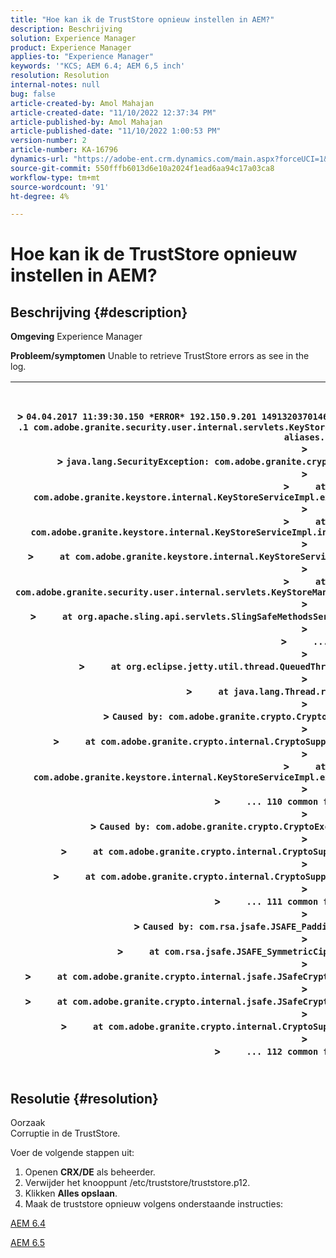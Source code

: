 ```yaml
---
title: "Hoe kan ik de TrustStore opnieuw instellen in AEM?"
description: Beschrijving
solution: Experience Manager
product: Experience Manager
applies-to: "Experience Manager"
keywords: '"KCS; AEM 6.4; AEM 6,5 inch'
resolution: Resolution
internal-notes: null
bug: false
article-created-by: Amol Mahajan
article-created-date: "11/10/2022 12:37:34 PM"
article-published-by: Amol Mahajan
article-published-date: "11/10/2022 1:00:53 PM"
version-number: 2
article-number: KA-16796
dynamics-url: "https://adobe-ent.crm.dynamics.com/main.aspx?forceUCI=1&pagetype=entityrecord&etn=knowledgearticle&id=55d96f70-f460-ed11-9561-6045bd006268"
source-git-commit: 550fffb6013d6e10a2024f1ead6aa94c17a03ca8
workflow-type: tm+mt
source-wordcount: '91'
ht-degree: 4%

---
```


# Hoe kan ik de TrustStore opnieuw instellen in AEM?

## Beschrijving {#description}

<b>Omgeving</b>
Experience Manager


<b>Probleem/symptomen</b>
Unable to retrieve TrustStore errors as see in the log.




| <br><br>> `04.04.2017 11:39:30.150 *ERROR* 192.150.9.201 1491320370146 GET ` `/libs/granite/security/truststore` `.json HTTP` `/1` `.1 com.adobe.granite.security.user.internal.servlets.KeyStoreManagingServlet Unable to retrieve the truststore's aliases.`<br>> <br>> `java.lang.SecurityException: com.adobe.granite.crypto.CryptoException: Cannot convert byte data`<br>> <br>> `    ` `at com.adobe.granite.keystore.internal.KeyStoreServiceImpl.extractStorePassword(KeyStoreServiceImpl.java:609)`<br>> <br>> `    ` `at com.adobe.granite.keystore.internal.KeyStoreServiceImpl.internalGetTrustStore(KeyStoreServiceImpl.java:462)`<br>> <br>> `    ` `at com.adobe.granite.keystore.internal.KeyStoreServiceImpl.getTrustStore(KeyStoreServiceImpl.java:154)`<br>> <br>> `    ` `at com.adobe.granite.security.user.internal.servlets.KeyStoreManagingServlet.doGet(KeyStoreManagingServlet.java:154)`<br>> <br>> `    ` `at org.apache.sling.api.servlets.SlingSafeMethodsServlet.mayService(SlingSafeMethodsServlet.java:269)`<br>> <br>> `    ` `...`<br>> <br>> `    ` `at org.eclipse.jetty.util.thread.QueuedThreadPool$3.run(QueuedThreadPool.java:555)`<br>> <br>> `    ` `at java.lang.Thread.run(Thread.java:745)`<br>> <br>> `Caused by: com.adobe.granite.crypto.CryptoException: Cannot convert byte data`<br>> <br>> `    ` `at com.adobe.granite.crypto.internal.CryptoSupportImpl.unprotect(CryptoSupportImpl.java:160)`<br>> <br>> `    ` `at com.adobe.granite.keystore.internal.KeyStoreServiceImpl.extractStorePassword(KeyStoreServiceImpl.java:601)`<br>> <br>> `    ` `... 110 common frames omitted`<br>> <br>> `Caused by: com.adobe.granite.crypto.CryptoException: Failed decrypting cipher text`<br>> <br>> `    ` `at com.adobe.granite.crypto.internal.CryptoSupportImpl.decrypt(CryptoSupportImpl.java:96)`<br>> <br>> `    ` `at com.adobe.granite.crypto.internal.CryptoSupportImpl.unprotect(CryptoSupportImpl.java:157)`<br>> <br>> `    ` `... 111 common frames omitted`<br>> <br>> `Caused by: com.rsa.jsafe.JSAFE_PaddingException: Invalid padding.`<br>> <br>> `    ` `at com.rsa.jsafe.JSAFE_SymmetricCipher.decryptFinal(Unknown Source)`<br>> <br>> `    ` `at com.adobe.granite.crypto.internal.jsafe.JSafeCryptoSupport.getPlainText(JSafeCryptoSupport.java:325)`<br>> <br>> `    ` `at com.adobe.granite.crypto.internal.jsafe.JSafeCryptoSupport.getPlainText(JSafeCryptoSupport.java:307)`<br>> <br>> `    ` `at com.adobe.granite.crypto.internal.CryptoSupportImpl.decrypt(CryptoSupportImpl.java:94)`<br>> <br>> `    ` `... 112 common frames omitted`<br><br> |
| --- |





## Resolutie {#resolution}

Oorzaak<br>
Corruptie in de TrustStore.

Voer de volgende stappen uit:

1. Openen <b>CRX/DE</b> als beheerder.
2. Verwijder het knooppunt /etc/truststore/truststore.p12.
3. Klikken <b>Alles opslaan</b>.
4. Maak de truststore opnieuw volgens onderstaande instructies:




[AEM 6.4](https://docs.adobe.com/content/help/en/experience-manager-64/administering/security/saml-2-0-authenticationhandler.html#add-the-idp-certificate-to-the-aem-truststore)

[AEM 6.5](https://docs.adobe.com/content/help/en/experience-manager-65/administering/security/saml-2-0-authenticationhandler.html#add-the-idp-certificate-to-the-aem-truststore)
